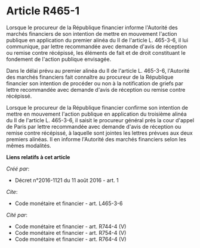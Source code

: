 # Article R465-1

Lorsque le procureur de la République financier informe l'Autorité des marchés financiers de son intention de mettre en
mouvement l'action publique en application du premier alinéa du II de l'article L. 465-3-6, il lui communique, par lettre
recommandée avec demande d'avis de réception ou remise contre récépissé, les éléments de fait et de droit constituant le
fondement de l'action publique envisagée. 

Dans le délai prévu au premier alinéa du II de l'article L. 465-3-6, l'Autorité des marchés financiers fait connaître au
procureur de la République financier son intention de procéder ou non à la notification de griefs par lettre recommandée avec
demande d'avis de réception ou remise contre récépissé. 

Lorsque le procureur de la République financier confirme son intention de mettre en mouvement l'action publique en
application du troisième alinéa du II de l'article L. 465-3-6, il saisit le procureur général près la cour d'appel de Paris
par lettre recommandée avec demande d'avis de réception ou remise contre récépissé, à laquelle sont jointes les lettres
prévues aux deux premiers alinéas. Il en informe l'Autorité des marchés financiers selon les mêmes modalités.

**Liens relatifs à cet article**

_Créé par_:

  - Décret n°2016-1121 du 11 août 2016 - art. 1

_Cite_:

  - Code monétaire et financier - art. L465-3-6

_Cité par_:

  - Code monétaire et financier - art. R744-4 (V)
  - Code monétaire et financier - art. R754-4 (V)
  - Code monétaire et financier - art. R764-4 (V)
